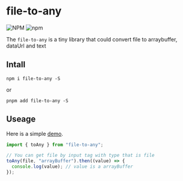 # file-to-any

![NPM](https://img.shields.io/npm/l/file-to-any?color=blue&style=flat-square) ![npm](https://img.shields.io/npm/v/file-to-any?color=blue&style=flat-square)

The `file-to-any` is a tiny library that could convert file to arraybuffer, dataUrl and text

## Intall

```shell
npm i file-to-any -S
```

or

```shell
pnpm add file-to-any -S
```

## Useage

Here is a simple [demo](https://react-ts-dsbxwk.stackblitz.io).

```javascript
import { toAny } from "file-to-any";

// You can get file by input tag with type that is file
toAny(file, "arrayBuffer").then((value) => {
  console.log(value); // value is a arrayBuffer
});
```
